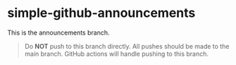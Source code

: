 # simple-github-announcements
This is the announcements branch. 

> Do **NOT** push to this branch directly. All pushes should be made to the main branch. GitHub actions will handle pushing to this branch. 